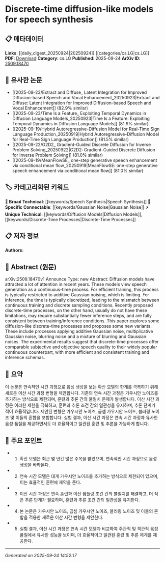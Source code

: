 <!-- KEYWORD_LINKING_METADATA:
{
  "processed_timestamp": "2025-09-24T14:52:17.337053",
  "vocabulary_version": "1.0",
  "selected_keywords": [
    "Diffusion Models",
    "Discrete-Time Processes",
    "Gaussian Noise",
    "Speech Synthesis"
  ],
  "rejected_keywords": [],
  "similarity_scores": {
    "Diffusion Models": 0.78,
    "Discrete-Time Processes": 0.77,
    "Gaussian Noise": 0.75,
    "Speech Synthesis": 0.72
  },
  "extraction_method": "AI_prompt_based",
  "budget_applied": true,
  "candidates_json": {
    "candidates": [
      {
        "surface": "diffusion models",
        "canonical": "Diffusion Models",
        "aliases": [
          "diffusion processes"
        ],
        "category": "unique_technical",
        "rationale": "Diffusion models are central to the paper's exploration of speech synthesis, offering a unique approach distinct from traditional methods.",
        "novelty_score": 0.75,
        "connectivity_score": 0.68,
        "specificity_score": 0.82,
        "link_intent_score": 0.78
      },
      {
        "surface": "discrete-time processes",
        "canonical": "Discrete-Time Processes",
        "aliases": [
          "discrete-time diffusion"
        ],
        "category": "unique_technical",
        "rationale": "The paper introduces discrete-time processes as a novel approach to improve efficiency and consistency in speech synthesis.",
        "novelty_score": 0.72,
        "connectivity_score": 0.65,
        "specificity_score": 0.79,
        "link_intent_score": 0.77
      },
      {
        "surface": "Gaussian noise",
        "canonical": "Gaussian Noise",
        "aliases": [
          "additive Gaussian noise",
          "multiplicative Gaussian noise"
        ],
        "category": "specific_connectable",
        "rationale": "Gaussian noise is a key component in the proposed models, connecting to broader concepts in signal processing and machine learning.",
        "novelty_score": 0.58,
        "connectivity_score": 0.84,
        "specificity_score": 0.71,
        "link_intent_score": 0.75
      },
      {
        "surface": "speech synthesis",
        "canonical": "Speech Synthesis",
        "aliases": [
          "speech generation"
        ],
        "category": "broad_technical",
        "rationale": "Speech synthesis is the primary application area of the discussed models, providing a direct link to related research in audio processing.",
        "novelty_score": 0.45,
        "connectivity_score": 0.79,
        "specificity_score": 0.65,
        "link_intent_score": 0.72
      }
    ],
    "ban_list_suggestions": [
      "continuous-time process",
      "training",
      "inference"
    ]
  },
  "decisions": [
    {
      "candidate_surface": "diffusion models",
      "resolved_canonical": "Diffusion Models",
      "decision": "linked",
      "scores": {
        "novelty": 0.75,
        "connectivity": 0.68,
        "specificity": 0.82,
        "link_intent": 0.78
      }
    },
    {
      "candidate_surface": "discrete-time processes",
      "resolved_canonical": "Discrete-Time Processes",
      "decision": "linked",
      "scores": {
        "novelty": 0.72,
        "connectivity": 0.65,
        "specificity": 0.79,
        "link_intent": 0.77
      }
    },
    {
      "candidate_surface": "Gaussian noise",
      "resolved_canonical": "Gaussian Noise",
      "decision": "linked",
      "scores": {
        "novelty": 0.58,
        "connectivity": 0.84,
        "specificity": 0.71,
        "link_intent": 0.75
      }
    },
    {
      "candidate_surface": "speech synthesis",
      "resolved_canonical": "Speech Synthesis",
      "decision": "linked",
      "scores": {
        "novelty": 0.45,
        "connectivity": 0.79,
        "specificity": 0.65,
        "link_intent": 0.72
      }
    }
  ]
}
-->

# Discrete-time diffusion-like models for speech synthesis

## 📋 메타데이터

**Links**: [[daily_digest_20250924|20250924]] [[categories/cs.LG|cs.LG]]
**PDF**: [Download](https://arxiv.org/pdf/2509.18470.pdf)
**Category**: cs.LG
**Published**: 2025-09-24
**ArXiv ID**: [2509.18470](https://arxiv.org/abs/2509.18470)

## 🔗 유사한 논문
- [[2025-09-23/Extract and Diffuse_ Latent Integration for Improved Diffusion-based Speech and Vocal Enhancement_20250923|Extract and Diffuse: Latent Integration for Improved Diffusion-based Speech and Vocal Enhancement]] (82.9% similar)
- [[2025-09-23/Time Is a Feature_ Exploiting Temporal Dynamics in Diffusion Language Models_20250923|Time Is a Feature: Exploiting Temporal Dynamics in Diffusion Language Models]] (81.9% similar)
- [[2025-09-19/Hybrid Autoregressive-Diffusion Model for Real-Time Sign Language Production_20250919|Hybrid Autoregressive-Diffusion Model for Real-Time Sign Language Production]] (81.5% similar)
- [[2025-09-22/G2D2_ Gradient-Guided Discrete Diffusion for Inverse Problem Solving_20250922|G2D2: Gradient-Guided Discrete Diffusion for Inverse Problem Solving]] (81.0% similar)
- [[2025-09-19/MeanFlowSE_ one-step generative speech enhancement via conditional mean flow_20250919|MeanFlowSE: one-step generative speech enhancement via conditional mean flow]] (81.0% similar)

## 🏷️ 카테고리화된 키워드
**🧠 Broad Technical**: [[keywords/Speech Synthesis|Speech Synthesis]]
**🔗 Specific Connectable**: [[keywords/Gaussian Noise|Gaussian Noise]]
**⚡ Unique Technical**: [[keywords/Diffusion Models|Diffusion Models]], [[keywords/Discrete-Time Processes|Discrete-Time Processes]]

## 📋 저자 정보

**Authors:** 

## 📄 Abstract (원문)

arXiv:2509.18470v1 Announce Type: new 
Abstract: Diffusion models have attracted a lot of attention in recent years. These models view speech generation as a continuous-time process. For efficient training, this process is typically restricted to additive Gaussian noising, which is limiting. For inference, the time is typically discretized, leading to the mismatch between continuous training and discrete sampling conditions. Recently proposed discrete-time processes, on the other hand, usually do not have these limitations, may require substantially fewer inference steps, and are fully consistent between training/inference conditions. This paper explores some diffusion-like discrete-time processes and proposes some new variants. These include processes applying additive Gaussian noise, multiplicative Gaussian noise, blurring noise and a mixture of blurring and Gaussian noises. The experimental results suggest that discrete-time processes offer comparable subjective and objective speech quality to their widely popular continuous counterpart, with more efficient and consistent training and inference schemas.

## 📝 요약

이 논문은 연속적인 시간 과정으로 음성 생성을 보는 확산 모델의 한계를 극복하기 위해 새로운 이산 시간 과정 변형을 제안합니다. 기존의 연속 시간 과정은 가우시안 노이즈를 추가하는 방식으로 제한되며, 훈련과 추론 간의 불일치 문제가 발생합니다. 이산 시간 과정은 이러한 제한을 극복하고, 훈련과 추론 조건 간의 일관성을 유지하며, 추론 단계가 적어 효율적입니다. 제안된 변형은 가우시안 노이즈, 곱셈 가우시안 노이즈, 블러링 노이즈 및 이들의 혼합을 포함합니다. 실험 결과, 이산 시간 과정은 연속 시간 과정과 유사한 음성 품질을 제공하면서도 더 효율적이고 일관된 훈련 및 추론을 가능하게 합니다.

## 🎯 주요 포인트

- 1. 확산 모델은 최근 몇 년간 많은 주목을 받았으며, 연속적인 시간 과정으로 음성 생성을 바라본다.
- 2. 연속 시간 모델은 대개 가우시안 노이즈를 추가하는 방식으로 제한되어 있으며, 이는 효율적인 훈련에 제약을 준다.
- 3. 이산 시간 과정은 연속 훈련과 이산 샘플링 조건 간의 불일치를 해결하고, 더 적은 추론 단계가 필요하며, 훈련과 추론 조건 간의 일관성을 유지한다.
- 4. 본 논문은 가우시안 노이즈, 곱셈 가우시안 노이즈, 블러링 노이즈 및 이들의 혼합을 적용한 새로운 이산 시간 변형을 제안한다.
- 5. 실험 결과, 이산 시간 과정은 연속 시간 모델과 비교하여 주관적 및 객관적 음성 품질에서 유사한 성능을 보이며, 더 효율적이고 일관된 훈련 및 추론 체계를 제공한다.


---

*Generated on 2025-09-24 14:52:17*